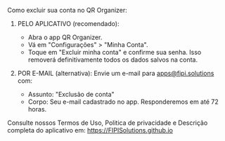 Como excluir sua conta no QR Organizer:

1. PELO APLICATIVO (recomendado):

   * Abra o app QR Organizer.
   * Vá em "Configurações" > "Minha Conta".
   * Toque em "Excluir minha conta" e confirme sua senha. Isso removerá definitivamente todos os dados salvos na conta.



2. POR E-MAIL (alternativa):
   Envie um e-mail para apps@fipi.solutions com:

   * Assunto: "Exclusão de conta"
   * Corpo: Seu e-mail cadastrado no app.
     Responderemos em até 72 horas.



Consulte nossos Termos de Uso, Politica de privacidade e Descrição completa do aplicativo em: https://FIPISolutions.github.io

